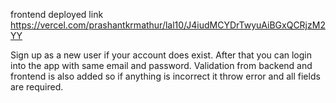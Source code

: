 
frontend deployed link https://vercel.com/prashantkrmathur/lal10/J4iudMCYDrTwyuAiBGxQCRjzM2YY

Sign up as a new user if your account does exist.
After that you can login into the app with same email and password.
Validation from backend and frontend is also added so if anything is incorrect it throw error and all fields are required.



